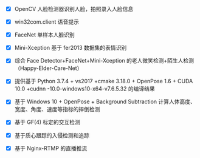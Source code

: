 - [x] OpenCV 人脸检测器识别人脸，拍照录入人脸信息
- [x] win32com.client 语音提示
- [x] FaceNet 单样本人脸识别
- [x] Mini-Xception 基于 fer2013 数据集的表情识别
- [x] 综合 Face Detector+FaceNet+Mini-Xception 的老人微笑检测+陌生人检测（Happy-Elder-Care-Net）
- [x] 提供基于 Python 3.7.4 + vs2017 +cmake 3.18.0 + OpenPose 1.6 + CUDA 10.0 +cudnn -10.0-windows10-x64-v7.6.5.32 的编译结果
- [x] 基于 Windows 10 + OpenPose + Background Subtraction 计算人体高度、宽度、角度、速度等指标的摔倒检测
- [x] 基于 GF(4) 标定的交互检测
- [x] 基于质心跟踪的入侵检测和追踪
- [x] 基于 Nginx-RTMP 的直播推流

